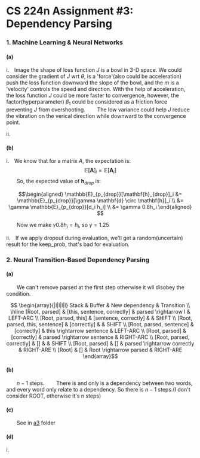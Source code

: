 # CS 224n Assignment #3: Dependency Parsing

### 1. Machine Learning & Neural Networks

#### (a)

<!-- **i** We all konw that as our parameter $\theta$ closing to the convex minima, the gradient of loss function wrt $\theta$ will be smaller, when our loss func hits the best solution, $\nabla_\theta{J}$ may become 0. So in the update method,  -->
$\mathrm{i.}$&emsp;Image the shape of loss function $J$ is a bowl in 3-D space. We could consider the gradient of $J$ wrt $\theta$, is a 'force'(also could be acceleration) push the loss function downward the slope of the bowl, and the $m$ is a 'velocity' controls the speed and direction. With the help of acceleration, the loss function $J$ could be more faster to convergence, however, the factor(hyperparameter) $\beta_1$ could be considered as a friction force preventing $J$ from overshooting.
&emsp;&emsp;The low variance could help $J$ reduce the vibration on the verical direction while downward to the convergence point.

$\mathrm{ii.}$&emsp;

#### (b)

$\mathrm{i.}$&emsp;We know that for a matrix $A$, the expectation is:
$$\mathbb{E}[\mathbf{A}]_i = \mathbb{E}[\mathbf{A}_i]$$
&emsp;&emsp;So, the expected value of $\mathbf{h}_{drop}$ is:

$$\begin{aligned}
    \mathbb{E}_{p_{drop}}[\mathbf{h}_{drop}]_i &= \mathbb{E}_{p_{drop}}[\gamma \mathbf{d} \circ \mathbf{h}]_i \\
    &= \gamma \mathbb{E}_{p_{drop}}[d_i h_i] \\
    &= \gamma 0.8h_i
\end{aligned} $$

&emsp;&emsp;Now we make $\gamma 0.8h_i = h_i$, so $\gamma = 1.25$

$\mathrm{ii.}$&emsp;If we apply dropout during evaluation, we'll get a random(uncertain) result for the keep_prob, that's bad for evaluation.

### 2. Neural Transition-Based Dependency Parsing

#### (a)

<!-- $$
\begin{array}{|l|l|l|l} Stack & Buffer & New dependency & Transition \\
\hline
[Root] & [this, sentence, correctly] & ROOT \rightarrow pased & RIGHT-ARC \\
[Root, this] & [sentence, correctly] &  & SHIFT \\
[Root, this, sentence] & [correctly] &  & SHIFT \\
[Root, sentence] & [correctly] & sentence \rightarrow this & LEST-ARC \\SHIFT \\
\end{array}$$ -->

&emsp;&emsp;We can't remove parsed at the first step otherwise it wll disobey the condition.

$$
\begin{array}{|l|l|l|l} Stack & Buffer & New dependency & Transition \\
\hline
[Root, parsed] & [this, sentence, correctly] & parsed \rightarrow I & LEFT-ARC \\
[Root, parsed, this] & [sentence, correctly] &   & SHIFT \\
[Root, parsed, this, sentence] & [correctly] &   & SHIFT \\
[Root, parsed, sentence] & [correctly] & this \rightarrow sentence & LEFT-ARC \\
[Root, parsed] & [correctly] & parsed \rightarrow sentence & RIGHT-ARC \\
[Root, parsed, correctly] & [] & & SHIFT \\
[Root, parsed] & [] & parsed \rightarrow correctly & RIGHT-ARE \\
[Root] & [] & Root \rightarrow parsed & RIGHT-ARE
\end{array}$$

#### (b)

&emsp;&emsp;$n-1$ steps.
&emsp;&emsp;There is and only is a dependency between two words, and every word only relate to a dependency. So there is $n-1$ steps.(I don't consider ROOT, otherwise it's n steps)

#### (c)

&emsp;&emsp;See in [a3](a3) folder

#### (d)

$\mathrm{i.}$&emsp;